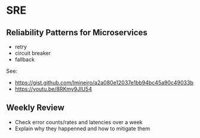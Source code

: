 # SRE

## Reliability Patterns for Microservices

- retry
- circuit breaker
- fallback

See:

- https://gist.github.com/lmineiro/a2a080e12037e1bb94bc45a90c49033b
- https://youtu.be/8RKmy9JIU54

## Weekly Review

- Check error counts/rates and latencies over a week
- Explain why they happenned and how to mitigate them
